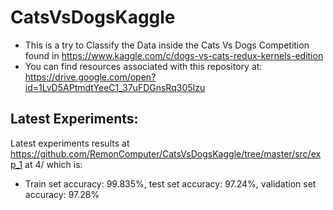 # CatsVsDogsKaggle
- This is a try to Classify the Data inside the Cats Vs Dogs Competition found in https://www.kaggle.com/c/dogs-vs-cats-redux-kernels-edition
- You can find resources associated with this repository at: https://drive.google.com/open?id=1LvD5APtmdtYeeC1_37uFDGnsRq305Izu

## Latest Experiments:
Latest experiments results at https://github.com/RemonComputer/CatsVsDogsKaggle/tree/master/src/exp_1 at 4/ which is:
- Train set accuracy: 99.835%, test set accuracy: 97.24%, validation set accuracy: 97.28%